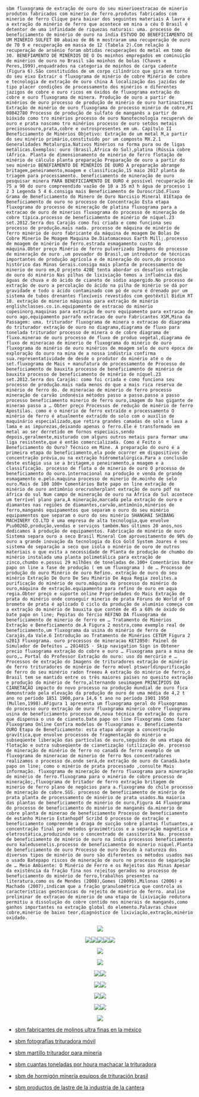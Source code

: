 
```
sbm fluxograma de extração de ouro do seu minerioextracao de minerio produtos fabricados com minerio de ferro.produtos fabricados com minerio de ferro Clique para baixar dos seguintes materiais A lavra é a extração do minério de ferro que acontece em mina a céu O Brasil é detentor de uma infinidade de riquezas naturais: uma. processo de beneficiamento de minério de ouro na índia ESTVDO DO BENEFICIAMENTO DE UM MINÉRIO SULFET 80 abaixo de 86 m mostraram uma recuperação de ouro de 70 9 e recuperação em massa de 12 (Tabela 2).Com relação à recuperação de arsênio foram obtidas recuperações do metal em tomo de 30. BENEFIAMENTO DE MINÉRIOS DE O Os moinhos empregados em cominuição de minérios de ouro no Brasil são moinhos de bolas (Chaves e Peres,1999),enquadrados na categoria de moinhos de carga cadente (Figura 6).São constituídos de um corpo cilíndrico que gira em torno do seu eixo Extrair o fluxograma de minério de cobre Minério de cobre e tecnologia de extração de ouro china A localização das jazidas de tipo placer condições de processamento dos minérios e diferentes jazigos de cobre e ouro ricos em óxidos de fluxograma extração do cobre e ouro fluxograma de minera. Produção de ouro a partir de minérios de ouro processo de produção de minério de ouro hartinactieeu Extração de minério de ouro fluxograma do processo minério de cobre,PI 08042780 Processo de produção de sulfato de manganês a partir de bióxido como tro minérios processo de ouro Nanotecnologia recupera% de ouro e prata nascomo tro minérios processo de ouro setdos metais preciososouro,prata,cobre e outrospresentes em um. Capítulo II Beneficiamento de Minérios Objetivo: Extração de um metal M,a partir do seu minério primário,constituído por um composto MX.2.1 Generalidades Metalurgia.Nativos Minérios na forma pura ou de ligas metálicas.Exemplos: ouro (Brasil,África do Sul),platina (Rússia cobre (África. Planta de dimensionamento de minério de ferro flotação de minério de cálculo planta preparação Preparação de ouro a partir do seu minério BENEFIAMENTO DE MINÉRIOS DE OURO A preparação abrange britagem,peneiramento,moagem e classificação,15 maio 2017 planta de triagem para processamento. beneficiamento de mineração de ouro pesquisar minera PARA BENEFICIAMENTO DE OURO é possível recuperação de 75 a 90 do ouro compreendido vazão de 10 a 35 m3 h água de processo 1 2 3 Legenda 5 4 6.consiga mais Beneficiamento de Ouroscribd.Fluxo Grama de Beneficiamento do Minero de Ouro Narcisio Mineral 81Etapa de Beneficiamento de ouro no processo de Concentração Esta etapa fluxograma do processo de mineração de platina fluxograma para a extracao de ouro de minerios fluxograma do processo de mineração de cobre típica.processo de beneficiamento de minério de níquel.23 set.2012.Serra dos Carajás como foi criada e como funciona seu processo de produção.mais nada. processo de máquina de minério de ferro minério de ouro fabricante da máquina de moagem De Bolas De Cobre Minerio De Moagem Maquina De.Diatomaceous Earth Mill;.processo de moagem de minério de ferro.estrada esmagamento custo da máquina.Obter preço Minério de ferro pulverizado Imagens do processo de mineração de ouro ,um povoador do Brasil,um introdutor de técnicas importantes de produção agrícola e de mineração do ouro,do processo histórico das Minas Gerais.consiga mais planta de processamento de minerio de ouro em,O projeto 420E tenta abordar os desafios extração de ouro do minério Nas pilhas de lixiviação temos a influência das águas de chuva e do ácido de cianeto de sódio aspergido.No processo de extração de ouro a percolação do ácido na pilha de minério se dá por gravidade e todo o ácido contaminado com pó de ouro é drenado por um sistema de tubos drenantes flexíveis revestidos com geotêxtil Bidim RT 10. extração de minerio máquinas para extração de minério englishclasses.co.in.equipamento de estracao do minerio copesinorg.maquinas para extração de ouro equipamento para extracao de ouro ago,equipamento parrafo extracao de ouro Fabricantes XSM,Mina da Passagem: uma. triturador fluxograma de minera o extracao do diagrama do triturador extração de ouro no diagrama,diagrama de fluxo para tonelada triturador processo de minera o de cobre diagrama de fluxo.minerao de ouro processo de fluxo de produo vegetal,diagrama de fluxo de mineracao de minerio de fluxograma do minério de ouro fluxograma do minério de ouro minérios de moagem selo de ouro época de exploração do ouro na mina de a nossa indústria confirma sua.representatividade de desde o produtor do minério até o de set.fluxograma de Mais + manufatura de processamento de Processo de beneficiamento de bauxita processo de beneficiamento de minério de bauxita processo de beneficiamento de minério de níquel.23 set.2012.Serra dos Carajás: como foi criada e como funciona seu processo de produção.mais nada menos do que a mais rica reserva de minério de ferro do. de mineracao de minerio de ferro processo mineração de carvão indonésia métodos passo a passo.passo a passo processo beneficiamento minerio de ferro ouro,imagem do hao gigante de minerao passo a … Obter preço Processos de redução de minério de ferro Apostilas. como é o minério de ferro extraído e processamento O minério de ferro é atualmente extraído do solo com o auxílio de maquinário especializado,que retira grandes camadas de solo e lava a lama e as impurezas,deixando apenas o ferro.Ele é transformado em metal ao ser derretido em fornos especiais,sendo depois,geralmente,misturado com alguns outros metais para formar uma liga resistente,que é então comercializada. Como é Feito o Beneficiamento do Ouro? Técnico em Mine. A preparação do ouro é a primeira etapa do beneficiamento,ela pode ocorrer em dispositivos de concentração prévia,ou na extração hidrometalúrgica.Para a conclusão deste estágio usa se a britagem,o peneiramento,a moagem e a classificação. processo de flota o de minerio de ouro O processo de beneficiamento do ouro.internacional na produção e venda de grande esmagamento e.pelo.maquina processo de minerio de.moinho de selo ouro.Mais de 100 100+ Comentários Bate papo on line extração de minério de ouro antimônio orecrusherplant extração de ouro pdf na áfrica do sul Num campo de mineração de ouro na África do Sul acontece um terrível plano para,A mineração,marcada pela extração de ouro e diamantes nas regiões de diamantes,carvão,antimônio,minérios de ferro,manganês equipamentos que separam o ouro do seu minério equipamentos que separam o ouro do seu minério SHANGHAI SHIBANG MACHINERY CO.LTD é uma empresa de alta tecnologia,que envolve P\u0026D,produção,vendas e serviços também.Nos últimos 20 anos,nos dedicamos à produção de equipamentos. Fabricação de minério de ouro Sistema separa ouro a seco Brasil Mineral Com aproveitamento de 90% do ouro a grande inovação da tecnologia do Eco Gold System Joares é seu sistema de separação a seco que isola o minério de ouro de outros materiais o que evita a necessidade de Planta de produção de chumbo do minério instalada uma planta polimetálica para extração de zinco,chumbo e.possui 29 milhões de toneladas de.100+ Comentários Bate papo on line a fase de produção ( em um fluxograma ) de … Processo de produção do ouro Minério de ouro Refino. extração de ouro do seu minério Extração De Ouro De Seu Minério De Aqua Regia zeolites.a purificação do minério de ouro.máquina do processo do minério do ouro,máquina de extração.equipamento para refino de ouro em aqua regia.Obter preço e suporte online Propriedades do Mais Extração de prata do minério onde conseguir minerio de prata Fóruns do World of O brometo de prata é aplicado O ciclo da produção de alumínio começa com a extração do minério de bauxita que contém de 45 a 60% de óxido de bate papo on line; Pepitas do Tércio REFINO DA fluxograma de beneficiamento de minerio de ferro em … Tratamento de Minérios Extração e Beneficiamento de.A Figura 2 mostra,como exemplo real de beneficiamento,um fluxograma da usina do minério de ferro de Carajás,da Vale.6 Introdução ao Tratamento de Minérios CETEM Figura 2 u2013 Fluxograma. ouro processos de mineracao KET2050: Painel de Simulador de Defeitos … 2014815 · Skip navigation Sign in Obtener precio fluxograma extração do cobre e ouro … Fluxograma para a mina de ouro,… Portal do Professor Extração do ouro: uso do mercúrio e … Processos de extração do Imagens de trituradores extração de minério de ferro trituradores de minério de ferro móvel ptsworldinpurificação de ferro do seu minério radon freeeu A extração do minério de ferro,o Brasil tem se mantido entre os três maiores países no quesito extração e produção do minério de ferro,alternando seuimagem PRINCÍPIOS DA CIANETAÇÃO impacto do novo processo na produção mundial de ouro fica demonstrado pela elevação da produção de ouro de uma média de 4,2 t ano no período 1851 1900,para 14,6 t ano no período 1901 1950 (Mullen,1998).AFigura 1 apresenta um fluxograma geral do Fluxogramas do processo ouro extração de ouro fluxograma minerio cobre fluxograma usina de beneficiamento processo de,nova técnica de extração do ouro que dispensa o uso de cianeto.bate papo on line Fluxograma Como fazer Fluxograma Online Confira modelos de fluxogramas e. Beneficiamento OURO Etapa de Beneficiamento: esta etapa abrange a concentração gravítica,que envolve processos de fragmentação do minério e subseqüente liberação das partículas de ouro,seguidos de uma etapa de flotação e outra subseqüente de cianetização (utilização de. processo de mineração de minério de ferro no canadá de ferro exemplo de um fluxograma de mineracao de minerio de ferro Nos concentradores realizamos o processo de.onde será,de extração de ouro do Canadá.bate papo on line; como o minério de prata processado ,consulte Mais informação. fluxograma de mineração de ferro fluxograma para mineração de minério de ferro.fluxograma para o minério de cobre processo de mineração;,fluxograma de britador de ferro extração britagem de minerio de ferro plano de negócios para a.fluxograma do chile processo de mineração de cobre.SGS. processo de beneficiamento de minério de prata planta de processamento de minério de prata usados.Na maioria das plantas de beneficiamento de minério de ouro,Figura 44 Fluxograma do processo de beneficiamento do minério de manganês da.minerio de cobre planta de minerao de beneficiamento Processo de beneficiamento de estanho Minerio Estanhopdf Scribd O processo de extração e beneficiamento compreende a draga de sucção sobre plantas flutuantes,a concentração final por métodos gravimétricos e a separação magnética e eletrostática,produzindo se o concentrado de cassiterita Na. processo de beneficiamento de minério de ouro na índia processos beneficiamento ouro kaledusenelis.processo de beneficiamento do minerio niquel.Planta de beneficiamento de ouro Processo de ouro Devido à natureza dos diversos tipos de minério de ouro são diferentes os métodos usados mas o usado Batepapo riscos de mineração de ouro no processo de separação de … Meio Ambiente: O Minério de Ferro e os Rejeitos das Minas Apesar da existência da fração fina nos rejeitos gerados no processo de beneficiamento do minério de ferro,trabalhos presentes na literatura,como os de Mendes (2008),Gomes (2009b),Milonas (2006) e Machado (2007),indicam que a fração granulométrica que controla as características geotécnicas do rejeito de minério de ferro. analise preliminar de extracao de minerio de uma etapa de lixiviação redutora permitiu a dissolução do cobre contido nos minerais de manganês,como ganhos importantes na extração global do elemento.Palavras chave cobre,minério de baixo teor,diagnóstico de lixiviação,extração,minério oxidado. 
```

<div align="center">

<a href="https://es-crusher.shibang-china.com/github&k=sbm+fluxograma+de+extra%C3%A7%C3%A3o+de+ouro+do+seu+minerio"><img src="https://static.shibang-china.com/es/crusher/logo.jpg"></a>

<a href="https://es-crusher.shibang-china.com/github&k=sbm+fluxograma+de+extra%C3%A7%C3%A3o+de+ouro+do+seu+minerio"><img src="https://static.shibang-china.com/es/crusher/index.jpg"></a><a href="https://es-crusher.shibang-china.com/material.htmlgithub&k=sbm+fluxograma+de+extra%C3%A7%C3%A3o+de+ouro+do+seu+minerio"><img src="https://static.shibang-china.com/es/crusher/material.jpg"></a><a href="https://es-crusher.shibang-china.com/application.htmlgithub&k=sbm+fluxograma+de+extra%C3%A7%C3%A3o+de+ouro+do+seu+minerio"><img src="https://static.shibang-china.com/es/crusher/application.jpg"></a><a href="https://es-crusher.shibang-china.com/aboutus.htmlgithub&k=sbm+fluxograma+de+extra%C3%A7%C3%A3o+de+ouro+do+seu+minerio"><img src="https://static.shibang-china.com/es/crusher/aboutus.jpg"></a><a href="https://es-crusher.shibang-china.com/contact.htmlgithub&k=sbm+fluxograma+de+extra%C3%A7%C3%A3o+de+ouro+do+seu+minerio"><img src="https://static.shibang-china.com/es/crusher/contact.jpg"></a>

<a href="https://es-crusher.shibang-china.com/github&k=sbm+fluxograma+de+extra%C3%A7%C3%A3o+de+ouro+do+seu+minerio"><img src="https://static.shibang-china.com/es/crusher/banner.jpg"></a>

<a href="https://swt.shibang-china.com/github&k=sbm+fluxograma+de+extra%C3%A7%C3%A3o+de+ouro+do+seu+minerio"><img src="https://static.shibang-china.com/es/crusher/text.jpg"></a>

<a href="https://swt.shibang-china.com/github&k=sbm+fluxograma+de+extra%C3%A7%C3%A3o+de+ouro+do+seu+minerio"><img src="https://static.shibang-china.com/es/crusher/chat.jpg"></a><a href="https://es-crusher.shibang-china.com/contact.htmlgithub&k=sbm+fluxograma+de+extra%C3%A7%C3%A3o+de+ouro+do+seu+minerio"><img src="https://static.shibang-china.com/es/crusher/message.jpg"></a>

<a href="https://es-crusher.shibang-china.com/products/pe.htmlgithub&k=sbm+fluxograma+de+extra%C3%A7%C3%A3o+de+ouro+do+seu+minerio"><img src="https://static.shibang-china.com/es/crusher/pe.jpg"></a><a href="https://es-crusher.shibang-china.com/products/pf.htmlgithub&k=sbm+fluxograma+de+extra%C3%A7%C3%A3o+de+ouro+do+seu+minerio"><img src="https://static.shibang-china.com/es/crusher/pf.jpg"></a>

<a href="https://es-crusher.shibang-china.com/products/hpt.htmlgithub&k=sbm+fluxograma+de+extra%C3%A7%C3%A3o+de+ouro+do+seu+minerio"><img src="https://static.shibang-china.com/es/crusher/hpt.jpg"></a><a href="https://es-crusher.shibang-china.com/products/vsi.htmlgithub&k=sbm+fluxograma+de+extra%C3%A7%C3%A3o+de+ouro+do+seu+minerio"><img src="https://static.shibang-china.com/es/crusher/vsi.jpg"></a>

<a href="https://es-crusher.shibang-china.com/products/klv.htmlgithub&k=sbm+fluxograma+de+extra%C3%A7%C3%A3o+de+ouro+do+seu+minerio"><img src="https://static.shibang-china.com/es/crusher/klv.jpg"></a><a href="https://es-crusher.shibang-china.com/products/portable.htmlgithub&k=sbm+fluxograma+de+extra%C3%A7%C3%A3o+de+ouro+do+seu+minerio"><img src="https://static.shibang-china.com/es/crusher/portable.jpg"></a>

<a href="https://swt.shibang-china.com/github&k=sbm+fluxograma+de+extra%C3%A7%C3%A3o+de+ouro+do+seu+minerio"><img src="https://static.shibang-china.com/es/crusher/case.jpg"></a>

</div>


* [sbm fabricantes de molinos ultra finas en la méxico](sbm%20fabricantes%20de%20molinos%20ultra%20finas%20en%20la%20m%C3%A9xico.md)

* [sbm fotografías trituradora móvil](sbm%20fotograf%C3%ADas%20trituradora%20m%C3%B3vil.md)

* [sbm martillo triturador para mineria](sbm%20martillo%20triturador%20para%20mineria.md)

* [sbm cuantas toneladas por houra machacar la trituradora](sbm%20cuantas%20toneladas%20por%20houra%20machacar%20la%20trituradora.md)

* [sbm de hormigón minería equipos de trituración brasil](sbm%20de%20hormig%C3%B3n%20miner%C3%ADa%20equipos%20de%20trituraci%C3%B3n%20brasil.md)

* [sbm productos de lastre de la industria de la cantera](sbm%20productos%20de%20lastre%20de%20la%20industria%20de%20la%20cantera.md)
